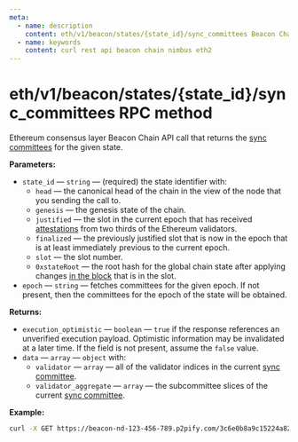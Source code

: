 ```yaml
---
meta:
  - name: description
    content: eth/v1/beacon/states/{state_id}/sync_committees Beacon Chain REST API call details and examples.
  - name: keywords
    content: curl rest api beacon chain nimbus eth2
---
```


# eth/v1/beacon/states/{state_id}/sync_committees RPC method

Ethereum consensus layer Beacon Chain API call that returns the [sync committees](https://ethereum.org/en/glossary/#sync-committee) for the given state.

**Parameters:**

* `state_id` — `string` — (required) the state identifier with:
  * `head` — the canonical head of the chain in the view of the node that you sending the call to.
  * `genesis` — the genesis state of the chain.
  * `justified` — the slot in the current epoch that has received [attestations](https://ethereum.org/en/developers/docs/consensus-mechanisms/pos/attestations/) from two thirds of the Ethereum validators.
  * `finalized` — the previously justified slot that is now in the epoch that is at least immediately previous to the current epoch.
  * `slot` — the slot number.
  * `0xstateRoot` — the root hash for the global chain state after applying changes [in the block](https://ethereum.org/en/developers/docs/blocks/) that is in the slot.
* `epoch` — `string` — fetches committees for the given epoch. If not present, then the committees for the epoch of the state will be obtained.

**Returns:**

* `execution_optimistic` — `boolean` — `true` if the response references an unverified execution payload. Optimistic information may be invalidated at a later time. If the field is not present, assume the `false` value.
* `data` — `array` — `object` with:
  * `validator` — `array` — all of the validator indices in the current [sync committee](https://ethereum.org/en/glossary/#sync-committee).
  * `validator_aggregate` — `array` — the subcommittee slices of the current [sync committee](https://ethereum.org/en/glossary/#sync-committee).

**Example:**

``` sh
curl -X GET https://beacon-nd-123-456-789.p2pify.com/3c6e0b8a9c15224a8228b9a98ca1531d/eth/v1/beacon/states/head/sync_committees
```
